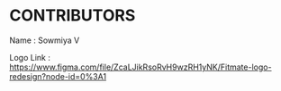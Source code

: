 # CONTRIBUTORS

Name : Sowmiya V

Logo Link : https://www.figma.com/file/ZcaLJikRsoRvH9wzRH1yNK/Fitmate-logo-redesign?node-id=0%3A1
